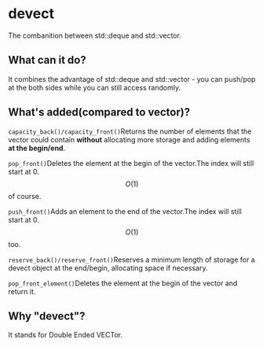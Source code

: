 # devect
The combanition between std::deque and std::vector.
## What can it do?
It combines the advantage of std::deque and std::vector - you can push/pop at the both sides while you can still access randomly.
## What's added(compared to vector)?
```capacity_back()/capacity_front()```Returns the number of elements that the vector could contain **without** allocating more storage and adding elements **at the begin/end**.

```pop_front()```Deletes the element at the begin of the vector.The index will still start at 0. $$O(1)$$ of course.

```push_front()```Adds an element to the end of the vector.The index will still start at 0. $$O(1)$$ too.

```reserve_back()/reserve_front()```Reserves a minimum length of storage for a devect object at the end/begin, allocating space if necessary.

```pop_front_element()```Deletes the element at the begin of the vector and return it.
## Why "devect"?
It stands for Double Ended VECTor.
